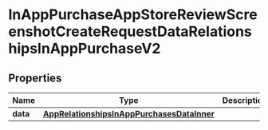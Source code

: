 

# InAppPurchaseAppStoreReviewScreenshotCreateRequestDataRelationshipsInAppPurchaseV2


## Properties

| Name | Type | Description | Notes |
|------------ | ------------- | ------------- | -------------|
|**data** | [**AppRelationshipsInAppPurchasesDataInner**](AppRelationshipsInAppPurchasesDataInner.md) |  |  |



